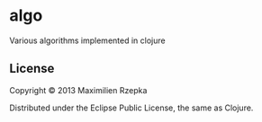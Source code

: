 # algo

Various algorithms implemented in clojure

## License

Copyright © 2013 Maximilien Rzepka

Distributed under the Eclipse Public License, the same as Clojure.
